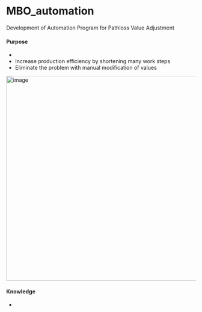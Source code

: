 # MBO_automation
Development of Automation Program for Pathloss Value Adjustment

#### Purpose
- 
- Increase production efficiency by shortening many work steps
- Eliminate the problem with manual modification of values
<img width="545" alt="image" src="https://github.com/JeonHR/MBO_automation/assets/140233882/024bb29d-f582-4c28-890f-af79644a2fc7">

#### Knowledge
- 
